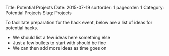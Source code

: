Title: Potential Projects
Date: 2015-07-19
sortorder: 1
pageorder: 1
Category: Potential Projects
Slug: Projects

To facilitate preparation for the hack event, below are a list of ideas for potential hacks.

* We should list a few ideas here something else
* Just a few bullets to start with should be fine
* We can then add more ideas as time goes on